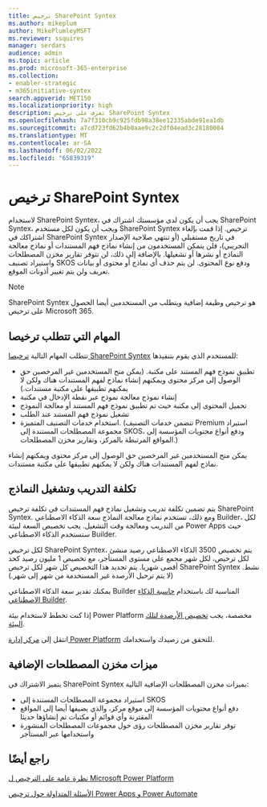```yaml
---
title: ترخيص SharePoint Syntex
ms.author: mikeplum
author: MikePlumleyMSFT
ms.reviewer: ssquires
manager: serdars
audience: admin
ms.topic: article
ms.prod: microsoft-365-enterprise
ms.collection:
- enabler-strategic
- m365initiative-syntex
search.appverid: MET150
ms.localizationpriority: high
description: تعرف على ترخيص SharePoint Syntex
ms.openlocfilehash: 7a7f310cb9c925fdb98a38ee12335abde91ea1db
ms.sourcegitcommit: a7cd723fd62b4b0aae9c2c2df04ead3c28180084
ms.translationtype: MT
ms.contentlocale: ar-SA
ms.lasthandoff: 06/02/2022
ms.locfileid: "65839319"
---
```

# <a name="licensing-for-sharepoint-syntex"></a>ترخيص SharePoint Syntex

لاستخدام SharePoint Syntex، يجب أن يكون لدى مؤسستك اشتراك في SharePoint Syntex، ويجب أن يكون لكل مستخدم SharePoint Syntex ترخيص. إذا قمت بإلغاء اشتراكك في SharePoint Syntex في تاريخ مستقبلي (أو تنتهي صلاحية الإصدار التجريبي)، فلن يتمكن المستخدمون من إنشاء نماذج فهم المستندات أو نماذج معالجة النماذج أو نشرها أو تشغيلها. بالإضافة إلى ذلك، لن تتوفر تقارير مخزن المصطلحات واستيراد تصنيف SKOS ودفع نوع المحتوى. لن يتم حذف أي نماذج أو محتوى أو بيانات تعريف ولن يتم تغيير أذونات الموقع.
 
> [!NOTE] 
> SharePoint Syntex هو ترخيص وظيفة إضافية ويتطلب من المستخدمين أيضا الحصول على ترخيص Microsoft 365.
 
## <a name="tasks-requiring-a-license"></a>المهام التي تتطلب ترخيصا
 
تتطلب المهام التالية [ترخيصا SharePoint Syntex](https://www.microsoft.com/microsoft-365/enterprise/sharepoint-syntex) للمستخدم الذي يقوم بتنفيذها:
 
- تطبيق نموذج فهم المستند على مكتبة. (يمكن منح المستخدمين غير المرخصين حق الوصول إلى مركز محتوى ويمكنهم إنشاء نماذج لفهم المستندات هناك ولكن لا يمكنهم تطبيقها على مكتبة مستندات.)
- إنشاء نموذج معالجة نموذج عبر نقطة الإدخال في مكتبة
- تحميل المحتوى إلى مكتبة حيث تم تطبيق نموذج فهم المستند أو معالجة النموذج
- تشغيل نموذج فهم المستند عند الطلب
- استخدام خدمات التصنيف المتميزة. (تتضمن خدمات التصنيف Premium استيراد مجموعة المصطلحات المستندة إلى SKOS، ودفع أنواع محتويات المؤسسة إلى المواقع المرتبطة بالمركز، وتقارير مخزن المصطلحات.)

يمكن منح المستخدمين غير المرخصين حق الوصول إلى مركز محتوى ويمكنهم إنشاء نماذج لفهم المستندات هناك ولكن لا يمكنهم تطبيقها على مكتبة مستندات.
 
## <a name="cost-of-training-and-running-models"></a>تكلفة التدريب وتشغيل النماذج
 
يتم تضمين تكلفة تدريب وتشغيل نماذج فهم المستندات في تكلفة ترخيص SharePoint Syntex. ومع ذلك، تستخدم نماذج معالجة النماذج سعة الذكاء الاصطناعي Builder، لكل من التدريب ومعالجة وقت التشغيل. يجب تخصيص السعة لبيئة Power Apps حيث ستستخدم الذكاء الاصطناعي Builder.

لكل ترخيص SharePoint Syntex، يتم تخصيص 3500 الذكاء الاصطناعي رصيد منشئ لكل ترخيص، لكل شهر مجمع على مستوى المستأجر، مع تخصيص 1 مليون رصيد كحد أقصى شهريا. يتم تجديد هذا التخصيص كل شهر لكل ترخيص SharePoint Syntex نشط. (لا يتم ترحيل الأرصدة غير المستخدمة من شهر إلى شهر.) 

يمكنك تقدير سعة الذكاء الاصطناعي Builder المناسبة لك باستخدام [حاسبة الذكاء الاصطناعي Builder](https://powerapps.microsoft.com/ai-builder-calculator).

إذا كنت تخطط لاستخدام بيئة Power Platform مخصصة، يجب [تخصيص الأرصدة لتلك البيئة](/power-platform/admin/capacity-add-on).

انتقل إلى [مركز إدارة Power Platform](https://admin.powerplatform.microsoft.com/resources/capacity) للتحقق من رصيدك واستخدامك.
  
## <a name="additional-term-store-features"></a>ميزات مخزن المصطلحات الإضافية
 
يتميز الاشتراك في SharePoint Syntex بميزات مخزن المصطلحات الإضافية التالية:
 
- استيراد مجموعة المصطلحات المستندة إلى SKOS
- دفع أنواع محتويات المؤسسة إلى موقع مركز، والذي يضيفها أيضا إلى المواقع المقترنة وأي قوائم أو مكتبات تم إنشاؤها حديثا
- توفر تقارير مخزن المصطلحات رؤى حول مجموعات المصطلحات المنشورة واستخدامها عبر المستأجر


## <a name="see-also"></a>راجع أيضًا

[نظرة عامة على الترخيص ل Microsoft Power Platform](/power-platform/admin/pricing-billing-skus)

[الأسئلة المتداولة حول ترخيص Power Apps و Power Automate](/power-platform/admin/powerapps-flow-licensing-faq)
